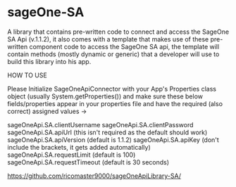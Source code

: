 # sageOne-SA
A library that contains pre-written code to connect and access the SageOne SA Api (v.1.1.2), it also comes with a template that makes use of these pre-written component code to access the SageOne SA api, the template will contain methods (mostly dynamic or generic) that a developer will use to build this library into his app.

HOW TO USE

Please Initialize SageOneApiConnector with your App's Properties class object (usually System.getProperties()) and make sure these below fields/properties appear in your properties file and have the required (also correct) assigned values -> 

sageOneApi.SA.clientUsername
sageOneApi.SA.clientPassword
sageOneApi.SA.apiUrl (this isn't required as the default should work)
sageOneApi.SA.apiVersion (default is 1.1.2)
sageOneApi.SA.apiKey (don't include the brackets, it gets added automatically)
sageOneApi.SA.requestLimit (default is 100)
sageOneApi.SA.requestTimeout (default is 30 seconds)

https://github.com/ricomaster9000/sageOneApiLibrary-SA/

